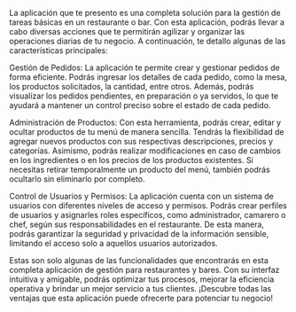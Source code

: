 La aplicación que te presento es una completa solución para la gestión de tareas básicas en un restaurante o bar. Con esta aplicación, podrás llevar a cabo diversas acciones que te permitirán agilizar y organizar las operaciones diarias de tu negocio. A continuación, te detallo algunas de las características principales:

Gestión de Pedidos: La aplicación te permite crear y gestionar pedidos de forma eficiente. Podrás ingresar los detalles de cada pedido, como la mesa, los productos solicitados, la cantidad, entre otros. Además, podrás visualizar los pedidos pendientes, en preparación o ya servidos, lo que te ayudará a mantener un control preciso sobre el estado de cada pedido.

Administración de Productos: Con esta herramienta, podrás crear, editar y ocultar productos de tu menú de manera sencilla. Tendrás la flexibilidad de agregar nuevos productos con sus respectivas descripciones, precios y categorías. Asimismo, podrás realizar modificaciones en caso de cambios en los ingredientes o en los precios de los productos existentes. Si necesitas retirar temporalmente un producto del menú, también podrás ocultarlo sin eliminarlo por completo.

Control de Usuarios y Permisos: La aplicación cuenta con un sistema de usuarios con diferentes niveles de acceso y permisos. Podrás crear perfiles de usuarios y asignarles roles específicos, como administrador, camarero o chef, según sus responsabilidades en el restaurante. De esta manera, podrás garantizar la seguridad y privacidad de la información sensible, limitando el acceso solo a aquellos usuarios autorizados.

Estas son solo algunas de las funcionalidades que encontrarás en esta completa aplicación de gestión para restaurantes y bares. Con su interfaz intuitiva y amigable, podrás optimizar tus procesos, mejorar la eficiencia operativa y brindar un mejor servicio a tus clientes. ¡Descubre todas las ventajas que esta aplicación puede ofrecerte para potenciar tu negocio!
